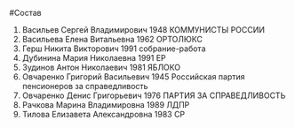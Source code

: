 #Состав
1. Васильев Сергей Владимирович 1948 КОММУНИСТЫ РОССИИ
2. Васильева Елена Витальевна 1962 ОРТОЛЮКС
3. Герш Никита Викторович 1991 собрание-работа
4. Дубинина Мария Николаевна 1991 ЕР
5. Зудинов Антон Николаевич 1981 ЯБЛОКО
6. Овчаренко Григорий Васильевич 1945 Российская партия пенсионеров за справедливость
7. Овчаренко Денис Григорьевич 1976 ПАРТИЯ ЗА СПРАВЕДЛИВОСТЬ
8. Рачкова Марина Владимировна 1989 ЛДПР
9. Тилова Елизавета Александровна 1983 СР
